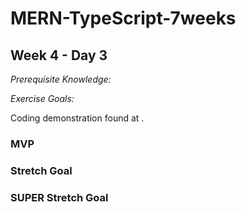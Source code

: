 # MERN-TypeScript-7weeks

## Week 4 - Day 3

*Prerequisite Knowledge:*

*Exercise Goals:*

Coding demonstration found at []().

### MVP

### Stretch Goal

### SUPER Stretch Goal
